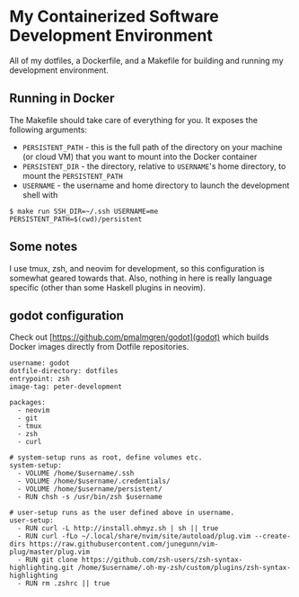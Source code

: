 # My Containerized Software Development Environment

All of my dotfiles, a Dockerfile, and a Makefile for building and running my development environment.

## Running in Docker

The Makefile should take care of everything for you. It exposes the following arguments:

  - `PERSISTENT_PATH` - this is the full path of the directory on your machine (or cloud VM) that you want to mount into the Docker container
  - `PERSISTENT_DIR` - the directory, relative to `USERNAME`'s home directory, to mount the `PERSISTENT_PATH`
  - `USERNAME` - the username and home directory to launch the development shell with

```
$ make run SSH_DIR=~/.ssh USERNAME=me PERSISTENT_PATH=$(cwd)/persistent
```

## Some notes

I use tmux, zsh, and neovim for development, so this configuration is somewhat geared towards that. Also, nothing in here is really language specific (other than some Haskell plugins in neovim).

## godot configuration

Check out [https://github.com/pmalmgren/godot](godot) which builds Docker images directly from Dotfile repositories.

```
username: godot
dotfile-directory: dotfiles
entrypoint: zsh
image-tag: peter-development

packages:
  - neovim
  - git
  - tmux
  - zsh
  - curl

# system-setup runs as root, define volumes etc.
system-setup:
  - VOLUME /home/$username/.ssh
  - VOLUME /home/$username/.credentials/
  - VOLUME /home/$username/persistent/
  - RUN chsh -s /usr/bin/zsh $username

# user-setup runs as the user defined above in username.
user-setup:
  - RUN curl -L http://install.ohmyz.sh | sh || true
  - RUN curl -fLo ~/.local/share/nvim/site/autoload/plug.vim --create-dirs https://raw.githubusercontent.com/junegunn/vim-plug/master/plug.vim
  - RUN git clone https://github.com/zsh-users/zsh-syntax-highlighting.git /home/$username/.oh-my-zsh/custom/plugins/zsh-syntax-highlighting
  - RUN rm .zshrc || true
```
